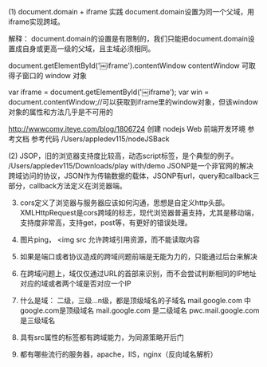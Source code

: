 (1) document.domain + iframe  实践
document.domain设置为同一个父域，用iframe实现跨域。

解释：
document.domain的设置是有限制的，我们只能把document.domain设置成自身或更高一级的父域，且主域必须相同。

document.getElementById('￼iframe').contentWindow
contentWindow 可取得子窗口的 window 对象

var iframe = document.getElementById('￼iframe');
var win = document.contentWindow;//可以获取到iframe里的window对象，但该window对象的属性和方法几乎是不可用的

http://wwwcomy.iteye.com/blog/1806724
创建 nodejs Web 前端开发环境 参考文档
参考代码 /Users/appledev115/nodeJSBack

(2) JSOP，旧的浏览器支持度比较高，动态script标签，是个典型的例子。
/Users/appledev115/Downloads/play with/demo
JSONP是一个非官网的解决跨域访问的协议，JSON作为传输数据的载体，JSONP有url，query和callback三部分，callback方法定义在浏览器端。

3. cors定义了浏览器与服务器应该如何沟通，思想是自定义http头部。XMLHttpRequest是cors跨域的标志，现代浏览器普遍支持，尤其是移动端，
支持度非常高，支持get，post等，有更好的错误处理。

4. 图片ping， <img src
允许跨域引用资源，而不能读取内容


1. 如果是端口或者协议造成的跨域问题前端是无能为力的，只能通过后台来解决
2. 在跨域问题上，域仅仅通过URL的首部来识别，而不会尝试判断相同的IP地址对应的域或者两个域是否对应一个IP
3. 什么是域：
二级，三级...n级，都是顶级域名的子域名
mail.google.com 中 google.com是顶级域名
mail.google.com 是二级域名
pwc.mail.google.com 是三级域名
4. 具有src属性的标签都有跨域能力，为同源策略开后门
5. 都有哪些流行的服务器，apache，IIS，nginx（反向域名解析）
